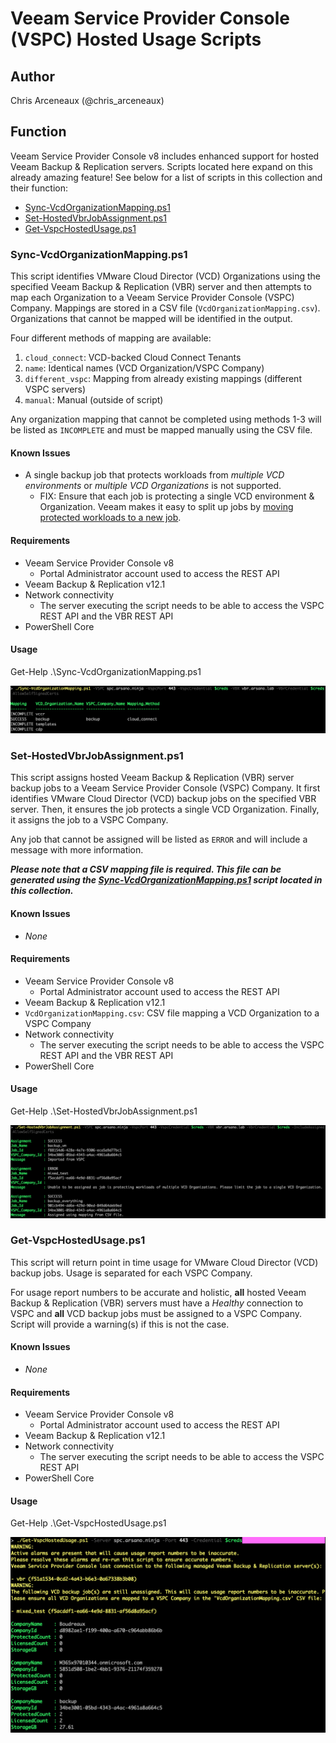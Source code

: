 # Veeam Service Provider Console (VSPC) Hosted Usage Scripts

## Author

Chris Arceneaux (@chris_arceneaux)

## Function

Veeam Service Provider Console v8 includes enhanced support for hosted Veeam Backup & Replication servers. Scripts located here expand on this already amazing feature! See below for a list of scripts in this collection and their function:

* [Sync-VcdOrganizationMapping.ps1](#sync-vcdorganizationmappingps1)
* [Set-HostedVbrJobAssignment.ps1](#set-hostedvbrjobassignmentps1)
* [Get-VspcHostedUsage.ps1](#get-vspchostedusageps1)

### Sync-VcdOrganizationMapping.ps1

This script identifies VMware Cloud Director (VCD) Organizations using the specified Veeam Backup & Replication (VBR) server and then attempts to map each Organization to a Veeam Service Provider Console (VSPC) Company. Mappings are stored in a CSV file (`VcdOrganizationMapping.csv`). Organizations that cannot be mapped will be identified in the output.

Four different methods of mapping are available:

1. `cloud_connect`: VCD-backed Cloud Connect Tenants
2. `name`: Identical names (VCD Organization/VSPC Company)
3. `different_vspc`: Mapping from already existing mappings (different VSPC servers)
4. `manual`: Manual (outside of script)

Any organization mapping that cannot be completed using methods 1-3 will be listed as `INCOMPLETE` and must be mapped manually using the CSV file.

#### Known Issues

* A single backup job that protects workloads from *multiple VCD environments* or *multiple VCD Organizations* is not supported.
  * FIX: Ensure that each job is protecting a single VCD environment & Organization. Veeam makes it easy to split up jobs by [moving protected workloads to a new job](https://helpcenter.veeam.com/docs/backup/vsphere/backup_moving.html?ver=120#how-moving-to-another-job-works).

#### Requirements

* Veeam Service Provider Console v8
  * Portal Administrator account used to access the REST API
* Veeam Backup & Replication v12.1
* Network connectivity
  * The server executing the script needs to be able to access the VSPC REST API and the VBR REST API
* PowerShell Core

#### Usage

Get-Help .\Sync-VcdOrganizationMapping.ps1

![sample output](sample_sync.png)

### Set-HostedVbrJobAssignment.ps1

This script assigns hosted Veeam Backup & Replication (VBR) server backup jobs to a Veeam Service Provider Console (VSPC) Company. It first identifies VMware Cloud Director (VCD) backup jobs on the specified VBR server. Then, it ensures the job protects a single VCD Organization. Finally, it assigns the job to a VSPC Company.

Any job that cannot be assigned will be listed as `ERROR` and will include a message with more information.

***Please note that a CSV mapping file is required. This file can be generated using the [Sync-VcdOrganizationMapping.ps1](#sync-vcdorganizationmappingps1) script located in this collection.***

#### Known Issues

* *None*

#### Requirements

* Veeam Service Provider Console v8
  * Portal Administrator account used to access the REST API
* Veeam Backup & Replication v12.1
* `VcdOrganizationMapping.csv`: CSV file mapping a VCD Organization to a VSPC Company
* Network connectivity
  * The server executing the script needs to be able to access the VSPC REST API and the VBR REST API
* PowerShell Core

#### Usage

Get-Help .\Set-HostedVbrJobAssignment.ps1

![sample output](sample_assignment.png)

### Get-VspcHostedUsage.ps1

This script will return point in time usage for VMware Cloud Director (VCD) backup jobs. Usage is separated for each VSPC Company.

For usage report numbers to be accurate and holistic, **all** hosted Veeam Backup & Replication (VBR) servers must have a *Healthy* connection to VSPC and **all** VCD backup jobs must be assigned to a VSPC Company. Script will provide a warning(s) if this is not the case.

#### Known Issues

* *None*

#### Requirements

* Veeam Service Provider Console v8
  * Portal Administrator account used to access the REST API
* Veeam Backup & Replication v12.1
* Network connectivity
  * The server executing the script needs to be able to access the VSPC REST API
* PowerShell Core

#### Usage

Get-Help .\Get-VspcHostedUsage.ps1

![sample output](sample_usage.png)
